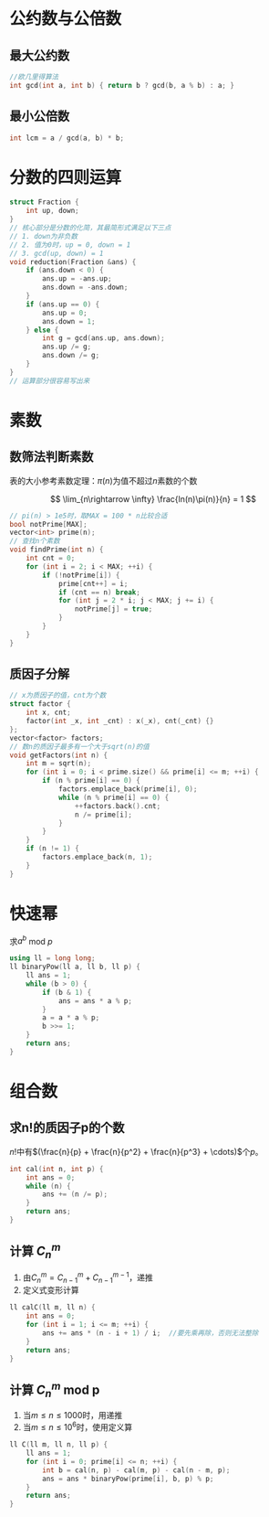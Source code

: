 # 公约数与公倍数

## 最大公约数

```c++
//欧几里得算法
int gcd(int a, int b) { return b ? gcd(b, a % b) : a; }
```

## 最小公倍数

```c++
int lcm = a / gcd(a, b) * b;
```

# 分数的四则运算

```c++
struct Fraction {
	int up, down;
}
// 核心部分是分数的化简，其最简形式满足以下三点
// 1. down为非负数
// 2. 值为0时，up = 0, down = 1
// 3. gcd(up, down) = 1
void reduction(Fraction &ans) {
    if (ans.down < 0) {
        ans.up = -ans.up;
        ans.down = -ans.down;
    }
    if (ans.up == 0) {
        ans.up = 0;
        ans.down = 1;
    } else {
        int g = gcd(ans.up, ans.down);
        ans.up /= g;
        ans.down /= g;
    }
}
// 运算部分很容易写出来
```
# 素数

## 数筛法判断素数

表的大小参考素数定理：$\pi(n)$为值不超过$n$素数的个数

$$
\lim_{n\rightarrow \infty} \frac{ln(n)\pi(n)}{n} = 1
$$

```c++
// pi(n) > 1e5时，取MAX = 100 * n比较合适
bool notPrime[MAX];
vector<int> prime(n);
// 查找n个素数
void findPrime(int n) {
    int cnt = 0;
    for (int i = 2; i < MAX; ++i) {
        if (!notPrime[i]) {
	        prime[cnt++] = i;
            if (cnt == n) break;
            for (int j = 2 * i; j < MAX; j += i) {
                notPrime[j] = true;
            }
        }
    }
}
```

## 质因子分解

```c++
// x为质因子的值，cnt为个数
struct factor {
    int x, cnt;
    factor(int _x, int _cnt) : x(_x), cnt(_cnt) {}
};
vector<factor> factors;
// 数n的质因子最多有一个大于sqrt(n)的值
void getFactors(int n) {
    int m = sqrt(n);
    for (int i = 0; i < prime.size() && prime[i] <= m; ++i) {
        if (n % prime[i] == 0) {
            factors.emplace_back(prime[i], 0);
            while (n % prime[i] == 0) {
                ++factors.back().cnt;
                n /= prime[i];
            }
        }
    }
    if (n != 1) {
        factors.emplace_back(n, 1);
    }
}
```

# 快速幂

求$a^b$ mod $p$

```c++
using ll = long long;
ll binaryPow(ll a, ll b, ll p) {
    ll ans = 1;
    while (b > 0) {
        if (b & 1) {
            ans = ans * a % p;
        }
        a = a * a % p;
        b >>= 1;
    }
    return ans;
}
```

# 组合数

## 求n!的质因子p的个数

$n!$中有$(\frac{n}{p} + \frac{n}{p^2} +  \frac{n}{p^3} + \cdots)$个$p$。

```c++
int cal(int n, int p) {
    int ans = 0;
    while (n) {
        ans += (n /= p);
    }
    return ans;
}
```

## 计算 $C_n^m$

1. 由$C_n^m = C_{n - 1}^{m} + C_{n - 1}^{m - 1}$，递推
2. 定义式变形计算

```c++
ll calC(ll m, ll n) {
    int ans = 0;
    for (int i = 1; i <= m; ++i) {
        ans += ans * (n - i + 1) / i;  //要先乘再除，否则无法整除
    }
    return ans;
}
```

## 计算 $C_n^m$ mod p

1. 当$m \le n \le 1000$时，用递推
2. 当$m \le n \le 10^6$时，使用定义算

```c++
ll C(ll m, ll n, ll p) {
    ll ans = 1;
    for (int i = 0; prime[i] <= n; ++i) {
        int b = cal(n, p) - cal(m, p) - cal(n - m, p);
        ans = ans * binaryPow(prime[i], b, p) % p;
    }
    return ans;
}
```

